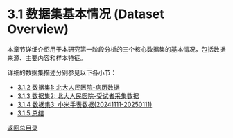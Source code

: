 # 3.1 数据集基本情况 (Dataset Overview)

本章节详细介绍用于本研究第一阶段分析的三个核心数据集的基本情况，包括数据来源、主要内容和样本特征。

详细的数据集描述分别参见以下各小节：

*   [3.1.2 数据集1: 北大人民医院-病历数据](01_dataset_PKURM_medical_records.md)
*   [3.1.3 数据集2: 北大人民医院-受试者采集数据](02_dataset_PKURM_participant_collected.md)
*   [3.1.4 数据集3: 小米手表数据(20241111-20250111)](03_dataset_Xiaomi_watch_data.md)
*   [3.1.5 总结](04_dataset_summary.md)

[返回总目录](../00_index.md) 